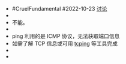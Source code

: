 - #CruelFundamental #2022-10-23 [讨论](https://github.com/CYZH1307/CruelFundamental/tree/main/homework/202210/23)
-
- 不能。
-
- ping 利用的是 ICMP 协议，无法获取端口信息
- 如需了解 TCP 信息或可用 [tcping](https://github.com/cloverstd/tcping) 等工具完成
-
-